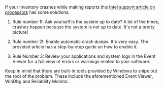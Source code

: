 If your inventory crashes while making reports this [Intel support article on processors](https://www.intel.com/content/www/us/en/support/articles/000098117/processors.html) has some solutions.

1. Rule number 1!: Ask yourself is the system up to date? A lot of the times, crashes happen because the system is not up to date. It's not a pretty picture!

2. Rule number 2!: Enable automatic crash dumps. It's very easy. The provided article has a step-by-step guide on how to enable it.

3. Rule Number 3: Review your applications and system logs in the Event Viewer for a full view of errors or warnings related to your software.

Keep in mind that there are built-in tools provided by Windows to snipe out the root of the problem. These include the aforementioned Event Viewer, WinDbg and Reliability Monitor.

